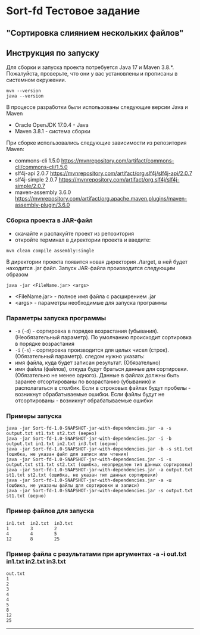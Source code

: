 # Sort-fd Тестовое задание ###
## "Сортировка слиянием нескольких файлов"

## Инструкция по запуску
Для сборки и запуска проекта потребуется Java 17 и Maven 3.8.\*. Пожалуйста, проверьте, что они у вас установлены и прописаны в системном окружении.
```
mvn --version
java --version
```
В процессе разработки были использованы следующие версии Java и Maven
* Oracle OpenJDK 17.0.4 - Java
* Maven 3.8.1 - система сборки

При сборке использовались следующие зависимости из репозитория Maven:
* commons-cli 1.5.0 https://mvnrepository.com/artifact/commons-cli/commons-cli/1.5.0
* slf4j-api 2.0.7 https://mvnrepository.com/artifact/org.slf4j/slf4j-api/2.0.7
* slf4j-simple 2.0.7 https://mvnrepository.com/artifact/org.slf4j/slf4j-simple/2.0.7
* maven-assembly 3.6.0 https://mvnrepository.com/artifact/org.apache.maven.plugins/maven-assembly-plugin/3.6.0

### Сборка проекта в JAR-файл
* скачайте и распакуйте проект из репозитория
* откройте терминал в директории проекта и введите:
```
mvn clean compile assembly:single
```
В директории проекта появится новая директория ./target, в ней будет находится .jar файл.
Запуск JAR-файла производится следующим образом
```
java -jar <FileName.jar> <args>
```
* \<FileName.jar\> - полное имя файла с расширением .jar
* \<args\> - параметры необходимые для запуска программы

### Параметры запуска программы
* ```-a``` (```-d```) - сортировка в порядке возрастания (убывания). (Необязательный параметр). По умолчанию происходит сортировка в порядке возрастания
* ```-i``` (```-s```) - сортировка производится для целых чисел (строк). (Обязательный параметр).
следом нужно указать:
* имя файла, куда будет записан результат. (Обязательно)
* имя файла (файлов), откуда будут браться данные для сортировки. (Обязательно не менее одного). Данные в файлах должны быть заранее отсортированы по возрастанию (убыванию)
и располагаться в столбик. Если в строковых файлах будут пробелы - возникнут обрабатываемые ошибки. Если файлы будут не отсортированы - возникнут обрабатываемые ошибки

### Примеры запуска
```
java -jar Sort-fd-1.0-SNAPSHOT-jar-with-dependencies.jar -a -s output.txt st1.txt st2.txt (верно)
java -jar Sort-fd-1.0-SNAPSHOT-jar-with-dependencies.jar -i -b output.txt in1.txt in2.txt in3.txt (верно)
java -jar Sort-fd-1.0-SNAPSHOT-jar-with-dependencies.jar -b -s st1.txt (ошибка, не указан файл для записи или чтения)
java -jar Sort-fd-1.0-SNAPSHOT-jar-with-dependencies.jar -i -s output.txt st1.txt st2.txt (ошибка, неопределен тип данных сортировки)
java -jar Sort-fd-1.0-SNAPSHOT-jar-with-dependencies.jar -a output.txt st1.txt st2.txt (ошибка, не указан тип данных сортировки)
java -jar Sort-fd-1.0-SNAPSHOT-jar-with-dependencies.jar -a -ш  (ошбика, не указаны файлы для сортировки и записи)
java -jar Sort-fd-1.0-SNAPSHOT-jar-with-dependencies.jar -s output.txt st1.txt (верно)
```
### Пример файлов для запуска
```
in1.txt  in2.txt  in3.txt
1        3        2
4        4        5
12       8        25
```
### Пример файла с результатами при аргументах -a -i out.txt in1.txt in2.txt in3.txt
```
out.txt
1
2
3
4
4
5
8
12
25
```
-----------------------------------------------------------------------------------


